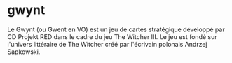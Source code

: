 # gwynt

Le Gwynt (ou Gwent en VO) est un jeu de cartes  stratégique développé par CD Projekt RED dans le cadre du jeu The Witcher III. Le jeu est fondé sur l'univers littéraire de The Witcher créé par l'écrivain polonais Andrzej Sapkowski.

